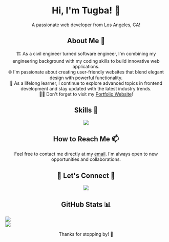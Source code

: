 <h1 align="center"> Hi, I'm Tugba! 👋 </h1> 
<p align="center">
A passionate web developer from Los Angeles, CA!
</p>

<h2 align="center">  About Me 💫 </h2> 
<p align="center">
🏗️ As a civil engineer turned software engineer, I'm combining my engineering background with my coding skills to build innovative web applications.<br> 🌐 I'm passionate about creating user-friendly websites that blend elegant design with powerful functionality.<br> 🌱 As a lifelong learner, I continue to explore advanced topics in frontend development and stay updated with the latest industry trends. <br> 🫶🏼 Don't forget to visit my <a href="https://tugbaesatsahin.vercel.app">Portfolio Website</a>!
  
</p>

<h2 align="center">  Skills 🎯 </h2> 
<p align="center">
  <a href="https://skillicons.dev">
    <img src="https://skillicons.dev/icons?i=js,html,css,nextjs,react,gatsby, ts, tailwind,jquery,bootstrap,firebase,figma,git,linux,materialui, bitbucket,  postman,vscode&perline=5" />
  </a>
</p>

<h2 align="center"> How to Reach Me 📫</h2> 
<p align="center">Feel free to contact me directly at my <a href="tugbaesatsahin@gmail.com">email</a>. I'm always open to new opportunities and collaborations.</p>

<h2 align="center"> 🤝 Let's Connect 🤝 </h2> 
<p align="center">
  <a href="https://linkedin.com/in/tugbaesat">
    <img src="https://skillicons.dev/icons?i=linkedin" />
  </a>
</p>

<h2 align="center">   GitHub Stats 📊 </h2>

![](https://github-readme-streak-stats.herokuapp.com/?user=tugbaesat&theme=blueberry&hide_border=true)<br/>
![](https://github-readme-stats.vercel.app/api/top-langs/?username=tugbaesat&theme=blueberry&hide_border=true&include_all_commits=true&count_private=true&layout=compact)

<p align="center">Thanks for stopping by! 🙏</p>
